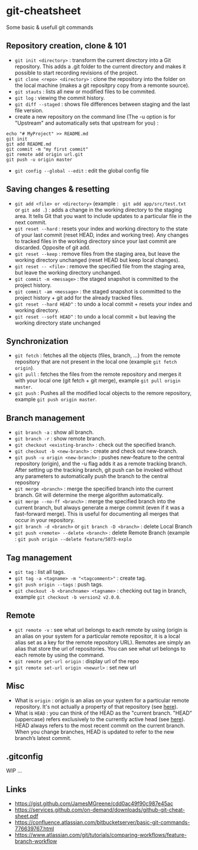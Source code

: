 # git-cheatsheet
Some basic &amp; usefull git commands

## Repository creation, clone & 101

- `git init <directory>` : transform the current directory into a Git repository. This adds a .git folder to the current directory and makes it possible to start recording revisions of the project.
- `git clone <repo> <directory>` : clone the repository into the folder on the local machine (makes a git repositpry copy from a remonte source).
- `git stauts` : lists all new or modified files to be commited.
- `git log` : viewing the commit history.
- `git diff --staged` : shows file differences between staging and the last file version.
- create a new repository on the command line (The -u option is for "Upstream" and automatically sets that upstream for you) :

```
echo "# MyProject" >> README.md
git init
git add README.md
git commit -m "my first commit"
git remote add origin url.git
git push -u origin master
```

 - `git config --global --edit` : edit the global config file

## Saving changes & resetting

- `git add <file> or <directory>` (example : ` git add app/src/test.txt` or `git add .`) : adds a change in the working directory to the staging area. It tells Git that you want to include updates to a particular file in the next commit.
- `git reset --hard` : resets your index and working directory to the state of your last commit (reset HEAD, index and working tree). Any changes to tracked files in the working directory since your last commit are discarded. Opposite of git add.
- `git reset --keep` : remove files from the staging area, but leave the working directory unchanged (reset HEAD but keep local changes).
- `git reset -- <file>` : remove the specified file from the staging area, but leave the working directory unchanged.
- `git commit -m <message>` : the staged snapshot is committed to the project history.
- `git commit -am <message>` : the staged snapshot is committed to the project history + git add for the already tracked files.
- `git reset --hard HEAD^` : to undo a local commit + resets your index and working directory.
- `git reset --soft HEAD^` : to undo a local commit + but leaving the working directory state unchanged

## Synchronization

- `git fetch` : fetches all the objects (files, branch, ...) from the remote repository that are not present in the local one (example `git fetch origin`).
- `git pull` : fetches the files from the remote repository and merges it with your local one (git fetch + git merge), example `git pull origin master`.
- `git push` : Pushes all the modified local objects to the remore repository, example `git push origin master`.

## Branch management

- `git branch -a` : show all branch.
- `git branch -r` : show remote branch.
- `git checkout <existing-branch>` : check out the specified branch.
- `git checkout -b <new-branch>` : create and check out new-branch.
- `git push -u origin <new-branch>` : pushes new-feature to the central repository (origin), and the -u flag adds it as a remote tracking branch. After setting up the tracking branch, git push can be invoked without any parameters to automatically push the <new-branch> branch to the central repository
- `git merge <branch>` : merge the specified branch into the current branch. Git will determine the merge algorithm automatically.
- `git merge --no-ff <branch>` : merge the specified branch into the current branch, but always generate a merge commit (even if it was a fast-forward merge). This is useful for documenting all merges that occur in your repository.
- `git branch -d <branch>` or `git branch -D <branch>` : delete Local Branch
- `git push <remote> --delete <branch>` : delete Remote Branch (example : `git push origin --delete feature/5073-explo`

## Tag management

- `git tag` : list all tags.
- `git tag -a <tagname> -m "<tagcomment>"` : create tag.
-	`git push origin --tags` : push tags.
- `git checkout -b <branchname> <tagname>` : checking out tag in branch, example `git checkout -b version2 v2.0.0`.

## Remote

- `git remote -v` : see what url belongs to each remote by using (origin is an alias on your system for a particular remote repositor, it is a local alias set as a key for the remote repository URL). Remotes are simply an alias that store the url of repositories. You can see what url belongs to each remote by using the command.
- `git remote get-url origin` : display url of the repo
- `git remote set-url origin <newurl>` : set new url

## Misc

- What is `origin` : origin is an alias on your system for a particular remote repository. It's not actually a property of that repository (see [here](http://stackoverflow.com/questions/9529497/what-is-origin-in-git)).
- What is `HEAD` : you can think of the HEAD as the "current branch. "HEAD" (uppercase) refers exclusively to the currently active head (see [here](http://stackoverflow.com/questions/2304087/what-is-head-in-git)). HEAD always refers to the most recent commit on the current branch. When you change branches, HEAD is updated to refer to the new branch’s latest commit.

## .gitconfig

WIP ...

## Links

- https://gist.github.com/JamesMGreene/cdd0ac49f90c987e45ac
- https://services.github.com/on-demand/downloads/github-git-cheat-sheet.pdf
- https://confluence.atlassian.com/bitbucketserver/basic-git-commands-776639767.html
- https://www.atlassian.com/git/tutorials/comparing-workflows/feature-branch-workflow
